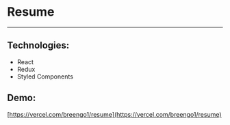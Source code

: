 # Resume
____
## Technologies:
+ React
+ Redux
+ Styled Components

## Demo: 
[https://vercel.com/breengo1/resume](https://vercel.com/breengo1/resume)
